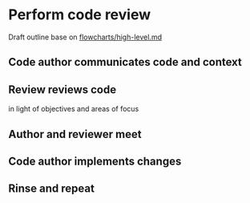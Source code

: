 # Perform code review
Draft outline base on  [flowcharts/high-level.md](https://github.com/ResearchCodeReviewCommunity/dev-review/blob/main/site/content/flowcharts/high-level.md#perform-code-review)
## Code author communicates code and context
## Review reviews code
in light of objectives and areas of focus
## Author and reviewer meet
## Code author implements changes
## Rinse and repeat
